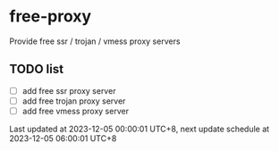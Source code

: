
# free-proxy
Provide free ssr / trojan / vmess proxy servers


## TODO list
- [ ] add free ssr proxy server
- [ ] add free trojan proxy server
- [ ] add free vmess proxy server

Last updated at 2023-12-05 00:00:01 UTC+8, next update schedule at 2023-12-05 06:00:01 UTC+8

